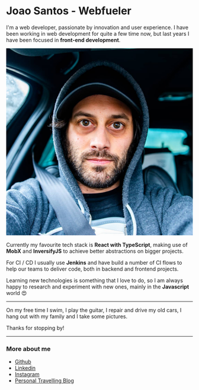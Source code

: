 # Joao Santos - Webfueler

I'm a web developer, passionate by innovation and user experience. I have been working in web development for quite a few time now, but last years I have been focused in **front-end development**.

![Joao Santos](../assets/joao-santos.jpg)

Currently my favourite tech stack is **React with TypeScript**, making use of **MobX** and **InversifyJS** to achieve better abstractions on bigger projects.

For CI / CD I usually use **Jenkins** and have build a number of CI flows to help our teams to deliver code, both in backend and frontend projects.

Learning new technologies is something that I love to do, so I am always happy to research and experiment with new ones, mainly in the **Javascript** world 😍

---

On my free time I swim, I play the guitar, I repair and drive my old cars, I hang out with my family and I take some pictures.

Thanks for stopping by!

---

### More about me

* [Github](https://github.com/webfueler)
* [Linkedin](https://www.linkedin.com/in/webfueler/)
* [Instagram](https://www.instagram.com/joao.mg.santos/)
* [Personal Travelling Blog](https://joaoejoana.com/)
